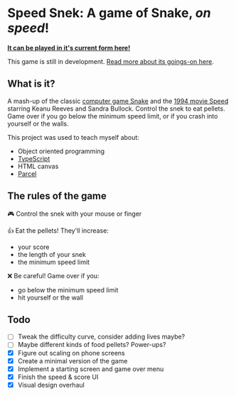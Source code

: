 # Speed Snek: A game of Snake, _on speed_!

[**It can be played in it's current form here!**](https://thekakkun.github.io/speed-snek/)

This game is still in development. [Read more about its goings-on here](https://thekakkun.github.io/blog?tag=speed+snek).

## What is it?

A mash-up of the classic [computer game Snake](<https://en.wikipedia.org/wiki/Snake_(video_game_genre)>) and the [1994 movie Speed](<https://en.wikipedia.org/wiki/Speed_(1994_film)>) starring Keanu Reeves and Sandra Bullock. Control the snek to eat pellets. Game over if you go below the minimum speed limit, or if you crash into yourself or the walls.

This project was used to teach myself about:

- Object oriented programming
- [TypeScript](https://www.typescriptlang.org/)
- HTML canvas
- [Parcel](https://parceljs.org/)

## The rules of the game

🎮 Control the snek with your mouse or finger

👍 Eat the pellets! They'll increase:

- your score
- the length of your snek
- the minimum speed limit

❌ Be careful! Game over if you:

- go below the minimum speed limit
- hit yourself or the wall

## Todo

- [ ] Tweak the difficulty curve, consider adding lives maybe?
- [ ] Maybe different kinds of food pellets? Power-ups?
- [x] Figure out scaling on phone screens
- [x] Create a minimal version of the game
- [x] Implement a starting screen and game over menu
- [x] Finish the speed & score UI
- [x] Visual design overhaul
